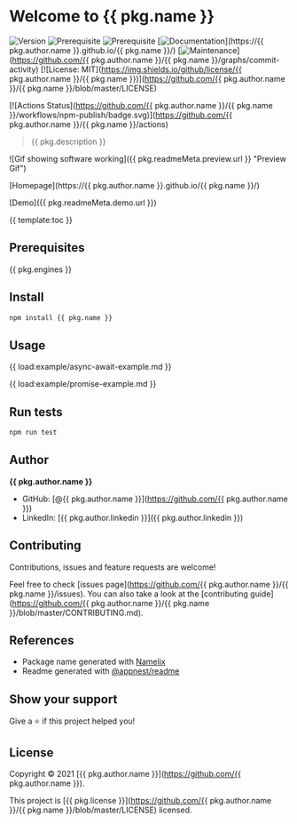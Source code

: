 # Welcome to {{ pkg.name }}

![Version](https://img.shields.io/badge/version-0.1.0--alpha-blue.svg?cacheSeconds=2592000)
![Prerequisite](https://img.shields.io/badge/node-%3E%3D14.15.3-blue.svg)
![Prerequisite](https://img.shields.io/badge/npm-%3E%3D6.14.9-blue.svg)
[![Documentation](https://img.shields.io/badge/documentation-yes-brightgreen.svg)](https://{{ pkg.author.name }}.github.io/{{ pkg.name }}/)
[![Maintenance](https://img.shields.io/badge/Maintained%3F-yes-green.svg)](https://github.com/{{ pkg.author.name }}/{{ pkg.name }}/graphs/commit-activity)
[![License: MIT](https://img.shields.io/github/license/{{ pkg.author.name }}/{{ pkg.name }})](https://github.com/{{ pkg.author.name }}/{{ pkg.name }}/blob/master/LICENSE)

[![Actions Status](https://github.com/{{ pkg.author.name }}/{{ pkg.name }}/workflows/npm-publish/badge.svg)](https://github.com/{{ pkg.author.name }}/{{ pkg.name }}/actions)


> {{ pkg.description }}

![Gif showing software working]({{ pkg.readmeMeta.preview.url }} "Preview Gif")

[Homepage](https://{{ pkg.author.name }}.github.io/{{ pkg.name }}/)


[Demo]({{ pkg.readmeMeta.demo.url }})

{{ template:toc }}


## Prerequisites


{{ pkg.engines }}
      
## Install

```sh
npm install {{ pkg.name }}
```


## Usage

{{ load:example/async-await-example.md }}

{{ load:example/promise-example.md }}

## Run tests

```sh
npm run test
```


## Author


**{{ pkg.author.name }}**


- GitHub: [@{{ pkg.author.name }}](https://github.com/{{ pkg.author.name }})
- LinkedIn: [{{ pkg.author.linkedin }}]({{ pkg.author.linkedin }})

## Contributing

Contributions, issues and feature requests are welcome!

Feel free to check [issues page](https://github.com/{{ pkg.author.name }}/{{ pkg.name }}/issues). You can also take a look at the [contributing guide](https://github.com/{{ pkg.author.name }}/{{ pkg.name }}/blob/master/CONTRIBUTING.md).

## References

- Package name generated with [Namelix](https://namelix.com)
- Readme generated with [@appnest/readme](https://github.com/andreasbm/readme)

## Show your support

Give a ⭐️ if this project helped you!


## License

Copyright © 2021 [{{ pkg.author.name }}](https://github.com/{{ pkg.author.name }}).

This project is [{{ pkg.license }}](https://github.com/{{ pkg.author.name }}/{{ pkg.name }}/blob/master/LICENSE) licensed.